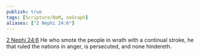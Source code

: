 ```yaml
---
publish: true
tags: [Scripture/BoM, noGraph]
aliases: ["2 Nephi 24:6"]
---
```

[2 Nephi 24:6](https://churchofjesuschrist.org/study/scriptures/bofm/2-ne/24?lang=eng&id=p6#p6) He who smote the people in wrath with a continual stroke, he that ruled the nations in anger, is persecuted, and none hindereth.
